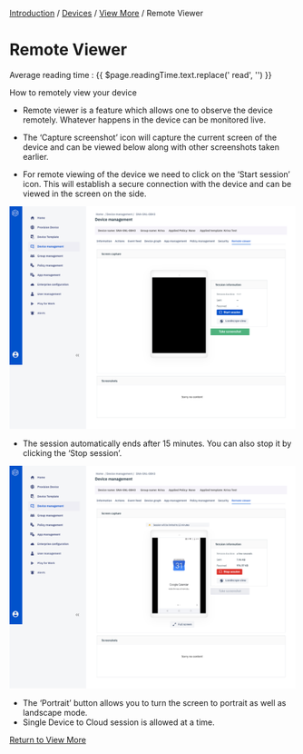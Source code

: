 [Introduction](../../../../console.md) / [Devices](../../index.md) / [View More](../index.md) / Remote Viewer

# Remote Viewer
<div class="avg-reading-time" style="margin-top: 0rem;">Average reading time : {{ $page.readingTime.text.replace(' read', '') }}</div>


How to remotely view your device

*   Remote viewer is a feature which allows one to observe the device remotely. Whatever happens in the device can be monitored live.
*   The ‘Capture screenshot’ icon will capture the current screen of the device and can be viewed below along with other screenshots taken earlier.

*   For remote viewing of the device we need to click on the ‘Start session’ icon. This will establish a secure connection with the device and can be viewed in the screen on the side.

![Device Management](../../../../assets/OLD_DASHBOARD/4_DM.png)

*   The session automatically ends after 15 minutes. You can also stop it by clicking the ‘Stop session’.

![Device Management](../../../../assets/OLD_DASHBOARD/5_DM.png)

*   The ‘Portrait’ button allows you to turn the screen to portrait as well as landscape mode.
*   Single Device to Cloud session is allowed at a time.

[Return to View More](../index.md)
